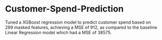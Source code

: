# Customer-Spend-Prediction
Tuned a XGBoost regression model to predict customer spend based on 299 masked features, achieving a MSE of 912, as compared to the baseline Linear Regression model which had a MSE of 38575.
